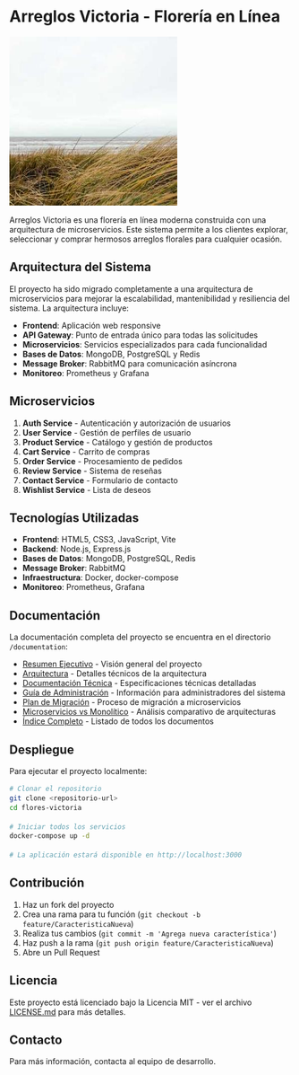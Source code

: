# Arreglos Victoria - Florería en Línea

![Arreglos Victoria](frontend/public/images/logo.png)

Arreglos Victoria es una florería en línea moderna construida con una arquitectura de microservicios. Este sistema permite a los clientes explorar, seleccionar y comprar hermosos arreglos florales para cualquier ocasión.

## Arquitectura del Sistema

El proyecto ha sido migrado completamente a una arquitectura de microservicios para mejorar la escalabilidad, mantenibilidad y resiliencia del sistema. La arquitectura incluye:

- **Frontend**: Aplicación web responsive
- **API Gateway**: Punto de entrada único para todas las solicitudes
- **Microservicios**: Servicios especializados para cada funcionalidad
- **Bases de Datos**: MongoDB, PostgreSQL y Redis
- **Message Broker**: RabbitMQ para comunicación asíncrona
- **Monitoreo**: Prometheus y Grafana

## Microservicios

1. **Auth Service** - Autenticación y autorización de usuarios
2. **User Service** - Gestión de perfiles de usuario
3. **Product Service** - Catálogo y gestión de productos
4. **Cart Service** - Carrito de compras
5. **Order Service** - Procesamiento de pedidos
6. **Review Service** - Sistema de reseñas
7. **Contact Service** - Formulario de contacto
8. **Wishlist Service** - Lista de deseos

## Tecnologías Utilizadas

- **Frontend**: HTML5, CSS3, JavaScript, Vite
- **Backend**: Node.js, Express.js
- **Bases de Datos**: MongoDB, PostgreSQL, Redis
- **Message Broker**: RabbitMQ
- **Infraestructura**: Docker, docker-compose
- **Monitoreo**: Prometheus, Grafana

## Documentación

La documentación completa del proyecto se encuentra en el directorio `/documentation`:

- [Resumen Ejecutivo](documentation/EXECUTIVE_SUMMARY.md) - Visión general del proyecto
- [Arquitectura](documentation/ARCHITECTURE.md) - Detalles técnicos de la arquitectura
- [Documentación Técnica](documentation/TECHNICAL.md) - Especificaciones técnicas detalladas
- [Guía de Administración](documentation/ADMIN_GUIDE.md) - Información para administradores del sistema
- [Plan de Migración](documentation/MIGRATION_PLAN.md) - Proceso de migración a microservicios
- [Microservicios vs Monolítico](documentation/MICROSERVICES_VS_MONOLITH.md) - Análisis comparativo de arquitecturas
- [Índice Completo](documentation/INDEX.md) - Listado de todos los documentos

## Despliegue

Para ejecutar el proyecto localmente:

```bash
# Clonar el repositorio
git clone <repositorio-url>
cd flores-victoria

# Iniciar todos los servicios
docker-compose up -d

# La aplicación estará disponible en http://localhost:3000
```

## Contribución

1. Haz un fork del proyecto
2. Crea una rama para tu función (`git checkout -b feature/CaracteristicaNueva`)
3. Realiza tus cambios (`git commit -m 'Agrega nueva característica'`)
4. Haz push a la rama (`git push origin feature/CaracteristicaNueva`)
5. Abre un Pull Request

## Licencia

Este proyecto está licenciado bajo la Licencia MIT - ver el archivo [LICENSE.md](LICENSE.md) para más detalles.

## Contacto

Para más información, contacta al equipo de desarrollo.